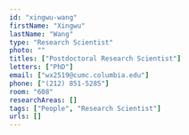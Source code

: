 ```yaml
---
id: "xingwu-wang"
firstName: "Xingwu"
lastName: "Wang"
type: "Research Scientist"
photo: ""
titles: ["Postdoctoral Research Scientist"]
letters: ["PhD"]
email: ["wx2519@cumc.columbia.edu"]
phone: ["(212) 851-5285"]
room: "608"
researchAreas: []
tags: ["People", "Research Scientist"]
urls: []
---
```

